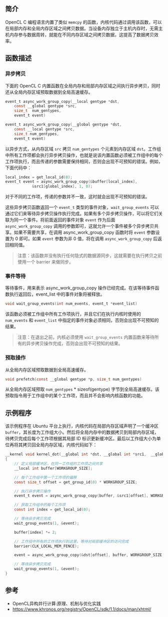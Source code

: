 ## 简介
OpenCL C 编程语言内置了类似 `memcpy` 的函数，内核代码通过调用该函数，可以在局部内存和全局内存区域之间拷贝数据。当设备内存独立于主机内存时，无需主机内存参与数据周转，就能在不同内存区域之间拷贝数据，这提高了数据拷贝效率。

## 函数描述

### 异步拷贝
下面的 OpenCL C 内置函数在全局内存和局部内存区域之间执行异步拷贝，同时还从全局内存区域预取数据到全局高速缓存。
```c
event_t async_work_group_copy(__local gentype *dst,
	const __global gentype *src,
	size_t  num_gentypes,
	event_t event)

event_t async_work_group_copy(__global gentype *dst,
	const __local gentype *src,
	size_t num_gentypes,
	event_t event)
```
以异步方式，从内存区域 `src` 拷贝 `num_gentypes` 个元素到内存区域 `dst`。工作组中所有工作项都会执行异步拷贝操作，也就是说该内置函数必须被工作组中的每个工作项执行，而且传递的参数需要保持相同，否则会出现不可预知的错误。例如，下面代码中：
```c
local_index = get_local_id(0);
event_t event = async_work_group_copy(&buffer[local_index],
			&src1[global_index], 1, 0);
```
对于不同的工作项，传递的参数并不一致，这时就会出现不可预知的错误。

这些异步拷贝函数返回一个 `event_t` 类型的事件对象，`wait_group_events` 可以通过它们来等待异步拷贝操作执行完成。如果有多个异步拷贝操作，可以将它们关联为同一个事件。将前面返回的事件对象 `event` 作为后面 `async_work_group_copy` 调用的参数即可，这就允许一个事件被多个异步拷贝共享。如果不需要共享，在调用 async_work_group_copy 函数时将 `event` 参数设置为 0 即可。如果 `event` 参数为非 0 值，将在调用 `async_work_group_copy`  后返回相同值。

> 注意：该函数并没有执行任何隐式的数据源同步，这就需要在执行拷贝之前使用一个 barrier 来做同步。

### 事件等待
等待事件，用来表示 async_work_group_copy 操作已经完成。在该等待事件函数执行返回后，event_list 中的事件对象将被释放。
```c
void wait_group_events(int num_events, event_t *event_list)
```
该函数必须被工作组中所有工作项执行，并且它们在执行内核时使用的 `num_events` 和 `event_list` 中指定的事件对象必须相同，否则会出现不可预知的结果。

> 注意：在退出之前，内核必须使用 `wait_group_events` 内置函数来等待所有的异步拷贝操作完成，否则会出现不可预知的结果。

### 预取操作
从全局内存区域预取数据到全局高速缓存。
```c
void prefetch(const __global gentype *p, size_t num_gentypes)
```
从全局内存区域预取 `num_gentypes` \* sizeof(gentype) 字节到全局高速缓存。该预取指令用于工作组中的某个工作项，而且并不会影响内核函数的功能。

## 示例程序
该示例程序在 Ubuntu 平台上执行，内核代码在局部内存区域声明了一个缓冲区 `buffer`，其长度为工作组大小。然后将全局内存中的数据拷贝到局部内存区域，待拷贝完成后每个工作项根据其局部 ID 标识更新缓冲区。最后以工作组大小为单位再将其拷贝回全局内存区域，内核代码如下：
```c
__kernel void kernel_dot(__global int *dst, __global int *src1,  __global int *src2)
{
	// 定义局部缓冲区，在同一工作组的工作项之间共享
	__local int buffer[WORKGROUP_SIZE];

	// 每个工作组中第一个工作项的偏移
	const size_t offset = get_group_id(0) * WORKGROUP_SIZE;

	// 执行异步拷贝操作
	event_t event = async_work_group_copy(buffer, &src1[offset], WORKGROUP_SIZE, 0);

	// 获取工作组中的每个工作项
	const int index = get_local_id(0);

	// 等待异步拷贝完成
	wait_group_events(1, &event);

	buffer[index] *= 2;

	// 工作组中所有的工作项执行到这里。等待对局部缓冲区的访问完成
	barrier(CLK_LOCAL_MEM_FENCE);

	event = async_work_group_copy(&dst[offset], buffer, WORKGROUP_SIZE, 0);

	// 等待异步拷贝完成
	wait_group_events(1, &event);
}
```

## 参考

- OpenCL异构并行计算:原理、机制与优化实践
- https://www.khronos.org/registry/OpenCL/sdk/1.1/docs/man/xhtml/
